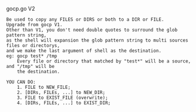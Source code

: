 gocp.go V2
	
	Be used to copy any FILES or DIRS or both to a DIR or FILE.
	Upgrade from gocp V1.
	Other than V1, you don't need double quotes to surround the glob pattern string,
	as the shell will expansion the glob pattern string to multi sources files or directorys,
	and we make the last argument of shell as the destination.
	eg: gocp test* /tmp
	    Every file or directory that matched by "test*" will be a source, and "/tmp" will be
	    the destination.

	YOU CAN DO:
		1. FILE to NEW_FILE;
		2. [DIRs, FILEs, ...] to NEW_DIR;
		3. FILE to EXIST_FILE (overwrite);
		4. [DIRs, FILEs, ...] to EXIST_DIR;

